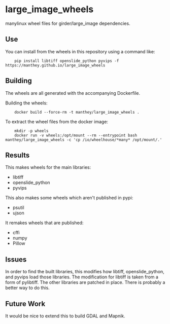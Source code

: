 # large_image_wheels

manylinux wheel files for girder/large_image dependencies.

## Use

You can install from the wheels in this repository using a command like:
```
    pip install libtiff openslide_python pyvips -f https://manthey.github.io/large_image_wheels
```

## Building

The wheels are all generated with the accompanying Dockerfile.

Building the wheels:
```
    docker build --force-rm -t manthey/large_image_wheels .
```

To extract the wheel files from the docker image:
```
    mkdir -p wheels
    docker run -v wheels:/opt/mount --rm --entrypoint bash manthey/large_image_wheels -c 'cp /io/wheelhouse/*many* /opt/mount/.'
```

## Results

This makes wheels for the main libraries:
- libtiff
- openslide_python
- pyvips

This also makes some wheels which aren't published in pypi:
- psutil
- ujson

It remakes wheels that are published:
- cffi
- numpy
- Pillow

## Issues

In order to find the built libraries, this modifies how libtiff, openslide_python, and pyvips load those libraries.  The modification for libtiff is taken from a form of pylibtiff.  The other libraries are patched in place.  There is probably a better way to do this.

## Future Work

It would be nice to extend this to build GDAL and Mapnik.
